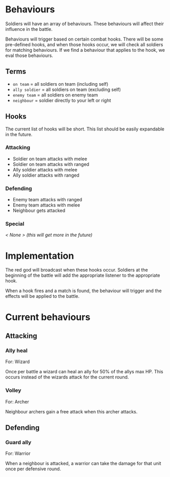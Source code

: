 # Behaviours

Soldiers will have an array of behaviours. These behaviours will affect their influence in the battle.

Behaviours will trigger based on certain combat hooks. There will be some pre-defined hooks, and when those hooks occur, we will check all soldiers for matching behaviours. If we find a behaviour that applies to the hook, we eval those behaviours. 

## Terms

* `on team` = all soldiers on team (including self)
* `ally soldier` = all soldiers on team (excluding self)
* `enemy team` = all soldiers on enemy team
* `neighbour` = soldier directly to your left or right

## Hooks

The current list of hooks will be short. This list should be easily expandable in the future.

### Attacking

* Soldier on team attacks with melee
* Soldier on team attacks with ranged
* Ally soldier attacks with melee
* Ally soldier attacks with ranged

### Defending

* Enemy team attacks with ranged
* Enemy team attacks with melee
* Neighbour gets attacked

### Special

_< None > (this will get more in the future)_

# Implementation

The red god will broadcast when these hooks occur. Soldiers at the beginning of the battle will add the appropriate listener to the appropriate hook.

When a hook fires and a match is found, the behaviour will trigger and the effects will be applied to the battle.

# Current behaviours

## Attacking

### Ally heal

For: Wizard

Once per battle a wizard can heal an ally for 50% of the allys max HP. This occurs instead of the wizards attack for the current round.

### Volley

For: Archer

Neighbour archers gain a free attack when this archer attacks.

## Defending

### Guard ally

For: Warrior

When a neighbour is attacked, a warrior can take the damage for that unit once per defensive round.

